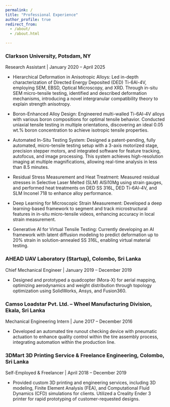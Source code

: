 ```yaml
---
permalink: /
title: "Professional Experience"
author_profile: true
redirect_from: 
  - /about/
  - /about.html

---
```


### Clarkson University, Potsdam, NY
Research Assistant | January 2020 – April 2025

 - Hierarchical Deformation in Anisotropic Alloys: Led in-depth characterization of Directed Energy Deposited (DED) Ti-6Al-4V, employing SEM, EBSD, Optical Microscopy, and XRD. Through in-situ SEM micro-tensile testing, identified and described deformation mechanisms, introducing a novel intergranular compatibility theory to explain strength anisotropy.

 - Boron-Enhanced Alloy Design: Engineered multi-walled Ti-6Al-4V alloys with various boron compositions for optimal tensile behavior. Conducted uniaxial tensile testing in multiple orientations, discovering an ideal 0.05 wt.% boron concentration to achieve isotropic tensile properties.

 - Automated In-Situ Testing System: Designed a patent-pending, fully automated, micro-tensile testing setup with a 3-axis motorized stage, precision stepper motors, and integrated software for feature tracking, autofocus, and image processing. This system achieves high-resolution imaging at multiple magnifications, allowing real-time analysis in less than 8.5 minutes.

 - Residual Stress Measurement and Heat Treatment: Measured residual stresses in Selective Laser Melted (SLM) AlSi10Mg using strain gauges, and performed heat treatments on DED SS 316L, DED Ti-6Al-4V, and SLM Inconel 718 to enhance alloy performance.

 - Deep Learning for Microscopic Strain Measurement: Developed a deep learning-based framework to segment and track microstructural features in in-situ micro-tensile videos, enhancing accuracy in local strain measurement.

 - Generative AI for Virtual Tensile Testing: Currently developing an AI framework with latent diffusion modeling to predict deformation up to 20% strain in solution-annealed SS 316L, enabling virtual material testing.

### AHEAD UAV Laboratory (Startup), Colombo, Sri Lanka
Chief Mechanical Engineer | January 2019 – December 2019

 - Designed and prototyped a quadcopter (Mora-X) for aerial mapping, optimizing aerodynamics and weight distribution through topology optimization using SolidWorks, Ansys, and Fusion360.

### Camso Loadstar Pvt. Ltd. – Wheel Manufacturing Division, Ekala, Sri Lanka
Mechanical Engineering Intern | June 2017 – December 2016

 - Developed an automated tire runout checking device with pneumatic actuation to enhance quality control within the tire assembly process, integrating automation within the production line.

### 3DMart 3D Printing Service & Freelance Engineering, Colombo, Sri Lanka
Self-Employed & Freelancer | April 2018 – December 2019

 - Provided custom 3D printing and engineering services, including 3D modeling, Finite Element Analysis (FEA), and Computational Fluid Dynamics (CFD) simulations for clients. Utilized a Creality Ender 3 printer for rapid prototyping of customer-requested designs.

